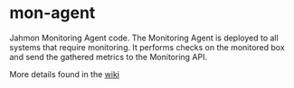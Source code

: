 mon-agent
=========

Jahmon Monitoring Agent code.  The Monitoring Agent is deployed to all systems that require monitoring. It performs checks
on the monitored box and send the gathered metrics to the Monitoring API.

More details found in the [wiki](https://git.hpcloud.net/mon/mon-agent/wiki)
